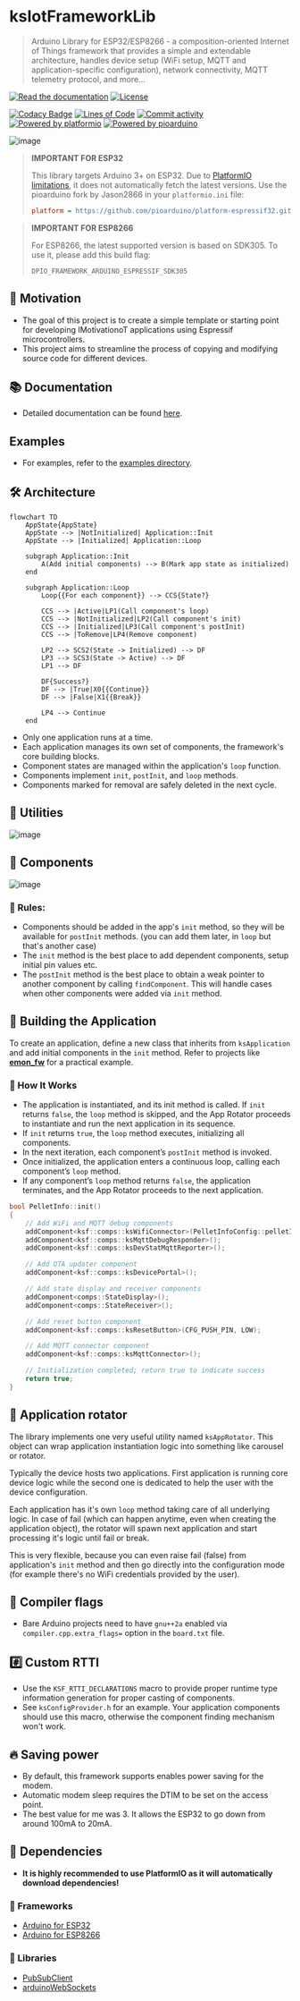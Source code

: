 # ksIotFrameworkLib

> Arduino Library for ESP32/ESP8266 - a composition-oriented Internet of Things framework that provides a simple and extendable architecture, handles device setup (WiFi setup, MQTT and application-specific configuration), network connectivity, MQTT telemetry protocol, and more...

[![Read the documentation](https://img.shields.io/badge/Doxygen-2C4AA8?logo=doxygen&style=for-the-badge)](https://cziter15.github.io/ksIotFrameworkLib)
[![License](https://img.shields.io/github/license/cziter15/ksIotFrameworkLib?style=for-the-badge)](https://github.com/cziter15/ksIotFrameworkLib/blob/master/LICENSE)

[![Codacy Badge](https://app.codacy.com/project/badge/Grade/956910bb43464108883bdcf57b1f6943)](https://app.codacy.com/gh/cziter15/ksIotFrameworkLib/dashboard?utm_source=gh&utm_medium=referral&utm_content=&utm_campaign=Badge_grade) 
[![Lines of Code](https://img.shields.io/endpoint?color=blue&url=https%3A%2F%2Fghloc.vercel.app%2Fapi%2Fcziter15%2Fksiotframeworklib%2Fbadge%3Ffilter%3D.hpp%24%2C.cpp%24%2C.h%24%26label%3DLines%2520of%2520Code)](https://github.com/cziter15/ksiotframeworklib)
[![Commit activity](https://img.shields.io/github/commit-activity/m/cziter15/ksIotFrameworkLib)](https://github.com/cziter15/ksIotFrameworkLib/commits/master)
[![Powered by platformio](https://img.shields.io/badge/powered%20by-platformio-orange?logo=platformio)](https://platformio.org)
[![Powered by pioarduino](https://img.shields.io/badge/powered%20by-pioarduino-orange?logo=pioarduino&color=darkgreen)](https://github.com/pioarduino)

![image](https://github.com/cziter15/ksIotFrameworkLib/assets/5003708/a17e4fe9-144c-4422-be40-90e0f402b054)

> **IMPORTANT FOR ESP32**
>
> This library targets Arduino 3+ on ESP32. Due to [PlatformIO limitations](https://github.com/platformio/platform-espressif32/issues/1225), it does not automatically fetch the latest versions.
> Use the pioarduino fork by Jason2866 in your `platformio.ini` file:
> ```ini
> platform = https://github.com/pioarduino/platform-espressif32.git
> ```

> **IMPORTANT FOR ESP8266**
>
> For ESP8266, the latest supported version is based on SDK305.
> To use it, please add this build flag:
> ```plaintext
> DPIO_FRAMEWORK_ARDUINO_ESPRESSIF_SDK305
>```

## 📜 Motivation

- The goal of this project is to create a simple template or starting point for developing IMotivationoT applications using Espressif microcontrollers.
- This project aims to streamline the process of copying and modifying source code for different devices.

## 📚 Documentation

- Detailed documentation can be found [here](https://cziter15.github.io/ksIotFrameworkLib).

## Examples

- For examples, refer to the [examples directory](https://github.com/cziter15/ksIotFrameworkLib/tree/master/examples).

## 🛠️ Architecture

```mermaid
flowchart TD
    AppState{AppState}
    AppState --> |NotInitialized| Application::Init
    AppState --> |Initialized| Application::Loop

    subgraph Application::Init
        A(Add initial components) --> B(Mark app state as initialized)
    end
   
    subgraph Application::Loop
        Loop{{For each component}} --> CCS{State?}

        CCS --> |Active|LP1(Call component's loop)
        CCS --> |NotInitialized|LP2(Call component's init)
        CCS --> |Initialized|LP3(Call component's postInit)
        CCS --> |ToRemove|LP4(Remove component)

        LP2 --> SCS2(State -> Initialized) --> DF
        LP3 --> SCS3(State -> Active) --> DF
        LP1 --> DF

        DF{Success?}
        DF --> |True|X0{{Continue}}
        DF --> |False|X1{{Break}}

        LP4 --> Continue
    end
```

- Only one application runs at a time.
- Each application manages its own set of components, the framework's core building blocks.
- Component states are managed within the application's `loop` function.
- Components implement `init`, `postInit`, and `loop` methods.
- Components marked for removal are safely deleted in the next cycle.

## 📏 Utilities
![image](https://github.com/cziter15/ksIotFrameworkLib/assets/5003708/1b144cdf-e345-4865-8ae7-92f0eaf31992)

## 🔨 Components
![image](https://github.com/cziter15/ksIotFrameworkLib/assets/5003708/c27aba37-4e54-49f5-9ad5-97439e7baf33)

### 🔅 Rules:
- Components should be added in the app's `init` method, so they will be available for `postInit` methods. (you can add them later, in `loop` but that's another case)
- The `init` method is the best place to add dependent components, setup initial pin values etc.
- The `postInit` method is the best place to obtain a weak pointer to another component by calling `findComponent`. This will handle cases when other components were added via `init` method.

## 🌱 Building the Application

To create an application, define a new class that inherits from `ksApplication` and add initial components in the `init` method. Refer to projects like [**emon_fw**](https://github.com/cziter15/emon_fw) for a practical example.

### 🔎 How It Works
- The application is instantiated, and its init method is called. If `init` returns `false`, the `loop` method is skipped, and the App Rotator proceeds to instantiate and run the next application in its sequence.
- If `init` returns `true`, the `loop` method executes, initializing all components.
- In the next iteration, each component’s `postInit` method is invoked.
- Once initialized, the application enters a continuous loop, calling each component’s `loop` method.
- If any component’s `loop` method returns `false`, the application terminates, and the App Rotator proceeds to the next application.

```cpp
bool PelletInfo::init()
{
    // Add WiFi and MQTT debug components
    addComponent<ksf::comps::ksWifiConnector>(PelletInfoConfig::pelletInfoDeviceName);
    addComponent<ksf::comps::ksMqttDebugResponder>();
    addComponent<ksf::comps::ksDevStatMqttReporter>();

    // Add OTA updater component
    addComponent<ksf::comps::ksDevicePortal>();

    // Add state display and receiver components
    addComponent<comps::StateDisplay>();
    addComponent<comps::StateReceiver>();

    // Add reset button component
    addComponent<ksf::comps::ksResetButton>(CFG_PUSH_PIN, LOW);

    // Add MQTT connector component
    addComponent<ksf::comps::ksMqttConnector>();

    // Initialization completed; return true to indicate success
    return true;
}
```

## 🔁 Application rotator
The library implements one very useful utility named `ksAppRotator`. This object can wrap application instantiation logic into something like carousel or rotator.

Typically the device hosts two applications. First application is running core device logic while the second one is dedicated to help the user with the device configuration. 

Each application has it's own `loop` method taking care of all underlying logic. In case of fail (which can happen anytime, even when creating the application object), the rotator will spawn next application and start processing it's logic until fail or break.

This is very flexible, because you can even raise fail (false) from application's `init` method and then go directly into the configuration mode (for example there's no WiFi credentials provided by the user).

## 🔣 Compiler flags
- Bare Arduino projects need to have `gnu++2a` enabled via `compiler.cpp.extra_flags=` option in the `board.txt` file.

## #️⃣ Custom RTTI
- Use the `KSF_RTTI_DECLARATIONS` macro to provide proper runtime type information generation for proper casting of components. 
- See `ksConfigProvider.h` for an example. Your application components should use this macro, otherwise the component finding mechanism won't work.

## 🔥 Saving power
- By default, this framework supports enables power saving for the modem.
- Automatic modem sleep requires the DTIM to be set on the access point. 
- The best value for me was 3. It allows the ESP32 to go down from around 100mA to 20mA.

## 📑 Dependencies
- **It is highly recommended to use PlatformIO as it will automatically download dependencies!**

### 🔡 Frameworks
- [Arduino for ESP32](https://github.com/espressif/arduino-esp32)
- [Arduino for ESP8266](https://github.com/esp8266/Arduino)

### 🔡 Libraries
- [PubSubClient](https://github.com/knolleary/pubsubclient)
- [arduinoWebSockets](https://github.com/Links2004/arduinoWebSockets)
